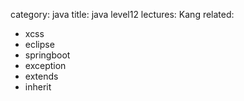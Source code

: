category: java
title: java level12
lectures: Kang
related:
- xcss
- eclipse
- springboot
- exception
- extends
- inherit
